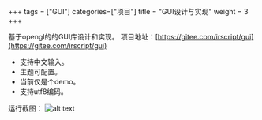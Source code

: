 +++
tags = ["GUI"]
categories=["项目"]
title = "GUI设计与实现"
weight = 3
+++


基于opengl的的GUI库设计和实现。
项目地址：[https://gitee.com/irscript/gui](https://gitee.com/irscript/gui)

- 支持中文输入。
- 主题可配置。
- 当前仅是个demo。
- 支持utf8编码。

运行截图：
![alt text](/images/{F8A0F936-EDC5-41FF-B29D-34CC48AF8094}.png)